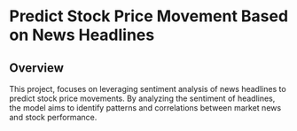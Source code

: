 # Predict Stock Price Movement Based on News Headlines

## Overview
This project, focuses on leveraging sentiment analysis of news headlines to predict stock price movements. By analyzing the sentiment of headlines, the model aims to identify patterns and correlations between market news and stock performance.
